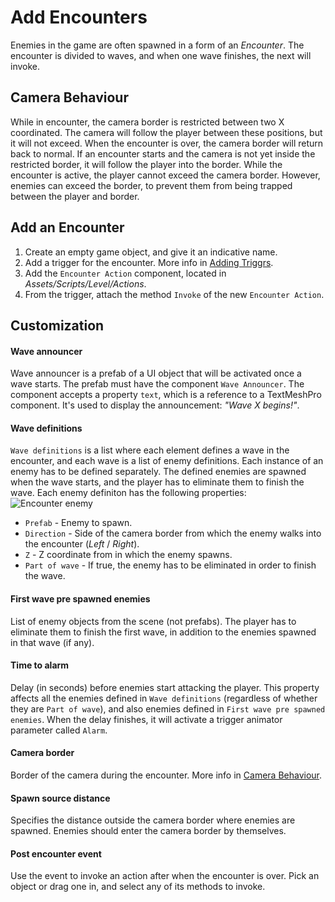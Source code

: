 # Add Encounters

Enemies in the game are often spawned in a form of an *Encounter*. The encounter is divided to waves, and when one wave finishes, the next will invoke.

## Camera Behaviour

While in encounter, the camera border is restricted between two X coordinated. The camera will follow the player between these positions, but it will not exceed. When the encounter is over, the camera border will return back to normal. If an encounter starts and the camera is not yet inside the restricted border, it will follow the player into the border. While the encounter is active, the player cannot exceed the camera border. However, enemies can exceed the border, to prevent them from being trapped between the player and border.

## Add an Encounter

1. Create an empty game object, and give it an indicative name.
2. Add a trigger for the encounter. More info in [Adding Triggrs](../manual/add-triggers.md).
3. Add the `Encounter Action` component, located in *Assets/Scripts/Level/Actions*.
4. From the trigger, attach the method `Invoke` of the new `Encounter Action`.

## Customization

#### Wave announcer

Wave announcer is a prefab of a UI object that will be activated once a wave starts. The prefab must have the component `Wave Announcer`. The component accepts a property `text`, which is a reference to a TextMeshPro component. It's used to display the announcement: *"Wave X begins!"*.

#### Wave definitions

`Wave definitions` is a list where each element defines a wave in the encounter, and each wave is a list of enemy definitions. Each instance of an enemy has to be defined separately. The defined enemies are spawned when the wave starts, and the player has to eliminate them to finish the wave. Each enemy definiton has the following properties:
![Encounter enemy](../resources/EncounterEnemy.png)

* `Prefab` - Enemy to spawn.
* `Direction` - Side of the camera border from which the enemy walks into the encounter (*Left* / *Right*).
* `Z` - Z coordinate from in which the enemy spawns.
* `Part of wave` - If true, the enemy has to be eliminated in order to finish the wave.

#### First wave pre spawned enemies

List of enemy objects from the scene (not prefabs). The player has to eliminate them to finish the first wave, in addition to the enemies spawned in that wave (if any).

#### Time to alarm

Delay (in seconds) before enemies start attacking the player. This property affects all the enemies defined in `Wave definitions` (regardless of whether they are `Part of wave`), and also enemies defined in `First wave pre spawned enemies`. When the delay finishes, it will activate a trigger animator parameter called `Alarm`.

#### Camera border

Border of the camera during the encounter. More info in [Camera Behaviour](#camera-behaviour).

#### Spawn source distance

Specifies the distance outside the camera border where enemies are spawned. Enemies should enter the camera border by themselves.

#### Post encounter event

Use the event to invoke an action after when the encounter is over. Pick an object or drag one in, and select any of its methods to invoke.